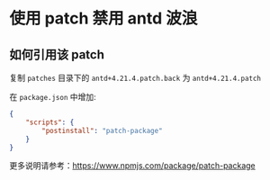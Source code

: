 # 使用 patch 禁用 antd 波浪

## 如何引用该 patch

复制 `patches` 目录下的 `antd+4.21.4.patch.back` 为 `antd+4.21.4.patch`

在 `package.json` 中增加:

```json
{
    "scripts": {
        "postinstall": "patch-package"
    }
}
```

更多说明请参考：https://www.npmjs.com/package/patch-package

